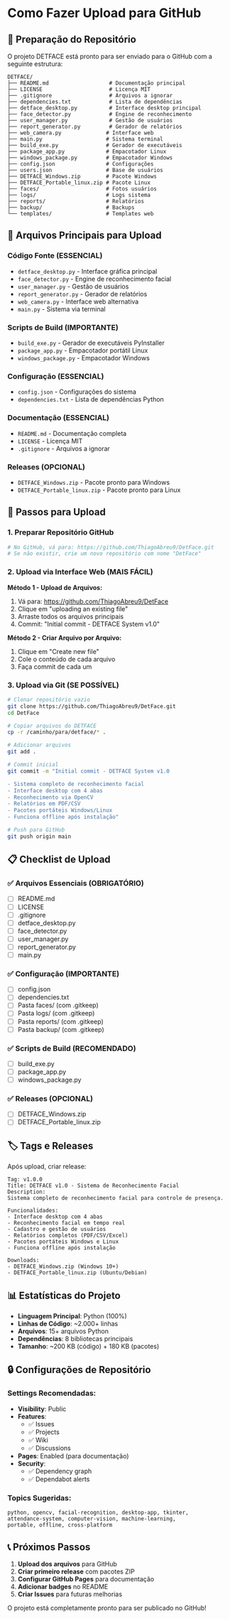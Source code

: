 # Como Fazer Upload para GitHub

## 🚀 Preparação do Repositório

O projeto DETFACE está pronto para ser enviado para o GitHub com a seguinte estrutura:

```
DETFACE/
├── README.md                   # Documentação principal
├── LICENSE                     # Licença MIT
├── .gitignore                  # Arquivos a ignorar
├── dependencies.txt            # Lista de dependências
├── detface_desktop.py          # Interface desktop principal
├── face_detector.py            # Engine de reconhecimento
├── user_manager.py             # Gestão de usuários
├── report_generator.py         # Gerador de relatórios
├── web_camera.py              # Interface web
├── main.py                    # Sistema terminal
├── build_exe.py               # Gerador de executáveis
├── package_app.py             # Empacotador Linux
├── windows_package.py         # Empacotador Windows
├── config.json                # Configurações
├── users.json                 # Base de usuários
├── DETFACE_Windows.zip        # Pacote Windows
├── DETFACE_Portable_linux.zip # Pacote Linux
├── faces/                     # Fotos usuários
├── logs/                      # Logs sistema
├── reports/                   # Relatórios
├── backup/                    # Backups
└── templates/                 # Templates web
```

## 📁 Arquivos Principais para Upload

### Código Fonte (ESSENCIAL)
- `detface_desktop.py` - Interface gráfica principal
- `face_detector.py` - Engine de reconhecimento facial
- `user_manager.py` - Gestão de usuários
- `report_generator.py` - Gerador de relatórios
- `web_camera.py` - Interface web alternativa
- `main.py` - Sistema via terminal

### Scripts de Build (IMPORTANTE)
- `build_exe.py` - Gerador de executáveis PyInstaller
- `package_app.py` - Empacotador portátil Linux
- `windows_package.py` - Empacotador Windows

### Configuração (ESSENCIAL)
- `config.json` - Configurações do sistema
- `dependencies.txt` - Lista de dependências Python

### Documentação (ESSENCIAL)
- `README.md` - Documentação completa
- `LICENSE` - Licença MIT
- `.gitignore` - Arquivos a ignorar

### Releases (OPCIONAL)
- `DETFACE_Windows.zip` - Pacote pronto para Windows
- `DETFACE_Portable_linux.zip` - Pacote pronto para Linux

## 🔗 Passos para Upload

### 1. Preparar Repositório GitHub
```bash
# No GitHub, vá para: https://github.com/ThiagoAbreu9/DetFace.git
# Se não existir, crie um novo repositório com nome "DetFace"
```

### 2. Upload via Interface Web (MAIS FÁCIL)

**Método 1 - Upload de Arquivos:**
1. Vá para: https://github.com/ThiagoAbreu9/DetFace
2. Clique em "uploading an existing file"
3. Arraste todos os arquivos principais
4. Commit: "Initial commit - DETFACE System v1.0"

**Método 2 - Criar Arquivo por Arquivo:**
1. Clique em "Create new file"
2. Cole o conteúdo de cada arquivo
3. Faça commit de cada um

### 3. Upload via Git (SE POSSÍVEL)

```bash
# Clonar repositório vazio
git clone https://github.com/ThiagoAbreu9/DetFace.git
cd DetFace

# Copiar arquivos do DETFACE
cp -r /caminho/para/detface/* .

# Adicionar arquivos
git add .

# Commit inicial
git commit -m "Initial commit - DETFACE System v1.0

- Sistema completo de reconhecimento facial
- Interface desktop com 4 abas
- Reconhecimento via OpenCV
- Relatórios em PDF/CSV
- Pacotes portáteis Windows/Linux
- Funciona offline após instalação"

# Push para GitHub
git push origin main
```

## 📋 Checklist de Upload

### ✅ Arquivos Essenciais (OBRIGATÓRIO)
- [ ] README.md
- [ ] LICENSE
- [ ] .gitignore
- [ ] detface_desktop.py
- [ ] face_detector.py
- [ ] user_manager.py
- [ ] report_generator.py
- [ ] main.py

### ✅ Configuração (IMPORTANTE)
- [ ] config.json
- [ ] dependencies.txt
- [ ] Pasta faces/ (com .gitkeep)
- [ ] Pasta logs/ (com .gitkeep)
- [ ] Pasta reports/ (com .gitkeep)
- [ ] Pasta backup/ (com .gitkeep)

### ✅ Scripts de Build (RECOMENDADO)
- [ ] build_exe.py
- [ ] package_app.py
- [ ] windows_package.py

### ✅ Releases (OPCIONAL)
- [ ] DETFACE_Windows.zip
- [ ] DETFACE_Portable_linux.zip

## 🏷️ Tags e Releases

Após upload, criar release:

```
Tag: v1.0.0
Title: DETFACE v1.0 - Sistema de Reconhecimento Facial
Description:
Sistema completo de reconhecimento facial para controle de presença.

Funcionalidades:
- Interface desktop com 4 abas
- Reconhecimento facial em tempo real
- Cadastro e gestão de usuários
- Relatórios completos (PDF/CSV/Excel)
- Pacotes portáteis Windows e Linux
- Funciona offline após instalação

Downloads:
- DETFACE_Windows.zip (Windows 10+)
- DETFACE_Portable_linux.zip (Ubuntu/Debian)
```

## 📊 Estatísticas do Projeto

- **Linguagem Principal**: Python (100%)
- **Linhas de Código**: ~2.000+ linhas
- **Arquivos**: 15+ arquivos Python
- **Dependências**: 8 bibliotecas principais
- **Tamanho**: ~200 KB (código) + 180 KB (pacotes)

## 🔒 Configurações de Repositório

### Settings Recomendadas:
- **Visibility**: Public
- **Features**: 
  - ✅ Issues
  - ✅ Projects
  - ✅ Wiki
  - ✅ Discussions
- **Pages**: Enabled (para documentação)
- **Security**: 
  - ✅ Dependency graph
  - ✅ Dependabot alerts

### Topics Sugeridas:
```
python, opencv, facial-recognition, desktop-app, tkinter, 
attendance-system, computer-vision, machine-learning, 
portable, offline, cross-platform
```

## 📞 Próximos Passos

1. **Upload dos arquivos** para GitHub
2. **Criar primeiro release** com pacotes ZIP
3. **Configurar GitHub Pages** para documentação
4. **Adicionar badges** no README
5. **Criar Issues** para futuras melhorias

O projeto está completamente pronto para ser publicado no GitHub!